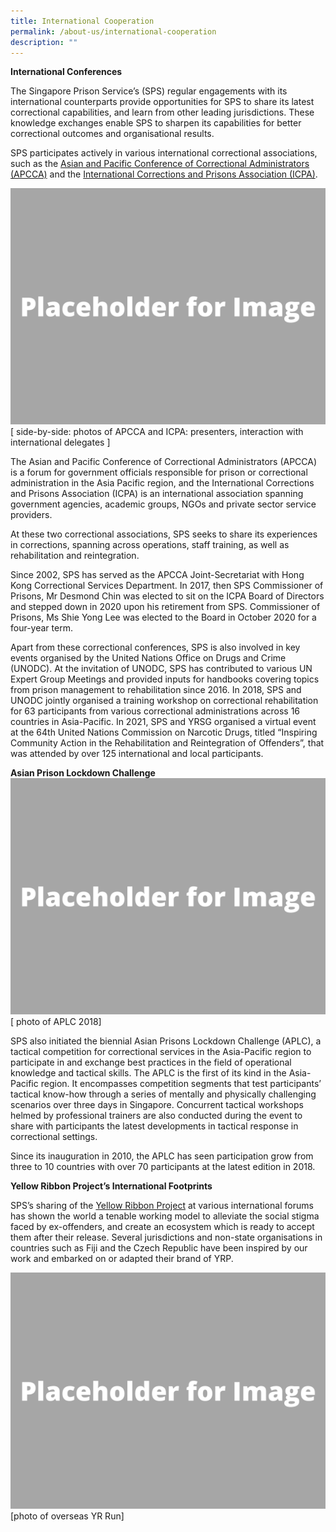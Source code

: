 ```yaml
---
title: International Cooperation
permalink: /about-us/international-cooperation
description: ""
---
```

**International Conferences**

The Singapore Prison Service’s (SPS) regular engagements with its international counterparts provide opportunities for SPS to share its latest correctional capabilities, and learn from other leading jurisdictions. These knowledge exchanges enable SPS to sharpen its capabilities for better correctional outcomes and organisational results. 

SPS participates actively in various international correctional associations, such as the [Asian and Pacific Conference of Correctional Administrators (APCCA)](http://www.apcca.org/) and the [International Corrections and Prisons Association (ICPA)](http://icpa.org/).

![](/images/Placeholder%20for%20Image.png)
[ side-by-side: photos of APCCA and ICPA: presenters, interaction with international delegates ]

The Asian and Pacific Conference of Correctional Administrators (APCCA) is a forum for government officials responsible for prison or correctional administration in the Asia Pacific region, and the International Corrections and Prisons Association (ICPA) is an international association spanning government agencies, academic groups, NGOs and private sector service providers.

At these two correctional associations, SPS seeks to share its experiences in corrections, spanning across operations, staff training, as well as rehabilitation and reintegration.

Since 2002, SPS has served as the APCCA Joint-Secretariat with Hong Kong Correctional Services Department. In 2017, then SPS Commissioner of Prisons, Mr Desmond Chin was elected to sit on the ICPA Board of Directors and stepped down in 2020 upon his retirement from SPS. Commissioner of Prisons, Ms Shie Yong Lee was elected to the Board in October 2020 for a four-year term. 

Apart from these correctional conferences, SPS is also involved in key events organised by the United Nations Office on Drugs and Crime (UNODC). At the invitation of UNODC, SPS has contributed to various UN Expert Group Meetings and provided inputs for handbooks covering topics from prison management to rehabilitation since 2016. In 2018, SPS and UNODC jointly organised a training workshop on correctional rehabilitation for 63 participants from various correctional administrations across 16 countries in Asia-Pacific. In 2021, SPS and YRSG organised a virtual event at the 64th United Nations Commission on Narcotic Drugs, titled “Inspiring Community Action in the Rehabilitation and Reintegration of Offenders”, that was attended by over 125 international and local participants.

**Asian Prison Lockdown Challenge**
![](/images/Placeholder%20for%20Image.png)
[ photo of APLC 2018]

SPS also initiated the biennial Asian Prisons Lockdown Challenge (APLC), a tactical competition for correctional services in the Asia-Pacific region to participate in and exchange best practices in the field of operational knowledge and tactical skills. The APLC is the first of its kind in the Asia-Pacific region. It encompasses competition segments that test participants’ tactical know-how through a series of mentally and physically challenging scenarios over three days in Singapore. Concurrent tactical workshops helmed by professional trainers are also conducted during the event to share with participants the latest developments in tactical response in correctional settings. 

Since its inauguration in 2010, the APLC has seen participation grow from three to 10 countries with over 70 participants at the latest edition in 2018.

**Yellow Ribbon Project’s International Footprints**

SPS’s sharing of the [Yellow Ribbon Project](http://www.yellowribbon.org.sg/) at various international forums has shown the world a tenable working model to alleviate the social stigma faced by ex-offenders, and create an ecosystem which is ready to accept them after their release. Several jurisdictions and non-state organisations in countries such as Fiji and the Czech Republic have been inspired by our work and embarked on or adapted their brand of YRP.

![](/images/Placeholder%20for%20Image.png)
[photo of overseas YR Run]